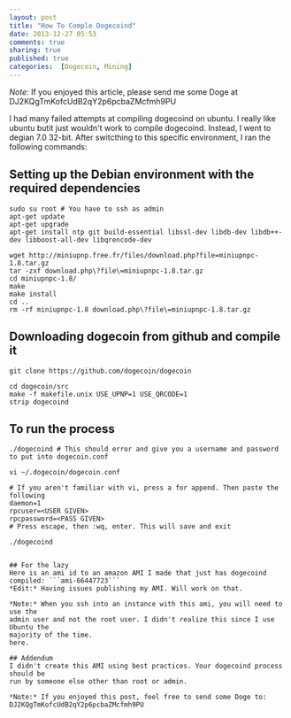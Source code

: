 ```yaml
---
layout: post
title: "How To Comple Dogecoind"
date: 2013-12-27 05:53
comments: true
sharing: true
published: true
categories:  [Dogecoin, Mining]
---
```

*Note:*
If you enjoyed this article, please send me some Doge at DJ2KQgTmKofcUdB2qY2p6pcbaZMcfmh9PU

I had many failed attempts at compiling dogecoind on ubuntu. I really like
ubuntu butit just wouldn't work to compile dogecoind. Instead, I went to degian
7.0 32-bit. After switcthing to this specific environment, I ran the following commands:

## Setting up the Debian environment with the required dependencies
```
sudo su root # You have to ssh as admin
apt-get update
apt-get upgrade
apt-get install ntp git build-essential libssl-dev libdb-dev libdb++-dev libboost-all-dev libqrencode-dev

wget http://miniupnp.free.fr/files/download.php?file=miniupnpc-1.8.tar.gz
tar -zxf download.php\?file\=miniupnpc-1.8.tar.gz
cd miniupnpc-1.8/
make
make install
cd ..
rm -rf miniupnpc-1.8 download.php\?file\=miniupnpc-1.8.tar.gz
```

## Downloading dogecoin from github and compile it
```
git clone https://github.com/dogecoin/dogecoin

cd dogecoin/src
make -f makefile.unix USE_UPNP=1 USE_QRCODE=1
strip dogecoind
```

## To run the process
```
./dogecoind # This should error and give you a username and password to put into dogecoin.conf

vi ~/.dogecoin/dogecoin.conf

# If you aren't familiar with vi, press a for append. Then paste the following
daemon=1
rpcuser=<USER GIVEN>
rpcpassword=<PASS GIVEN>
# Press escape, then :wq, enter. This will save and exit

./dogecoind
```

```

## For the lazy
Here is an ami id to an amazon AMI I made that just has dogecoind compiled: ```ami-66447723```
*Edit:* Having issues publishing my AMI. Will work on that.

*Note:* When you ssh into an instance with this ami, you will need to use the
admin user and not the root user. I didn't realize this since I use Ubuntu the
majority of the time.
here.
  
## Addendum
I didn't create this AMI using best practices. Your dogecoind process should be
run by someone else other than root or admin.

*Note:* If you enjoyed this post, feel free to send some Doge to: DJ2KQgTmKofcUdB2qY2p6pcbaZMcfmh9PU
